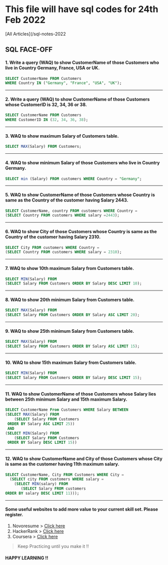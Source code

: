 # This file will have sql codes for 24th Feb 2022

[All Articles](/sql-notes-2022  

## SQL FACE-OFF   
#### 1. Write a query (WAQ) to show CustomerName of those Customers who live in Country Germany, France, USA or UK.
```sql
SELECT CustomerName FROM Customers
WHERE Country IN ("Germany", "France", "USA", "UK");
```  
---  
#### 2. Write a query (WAQ) to show CustomerName of those Customers whose CustomerID is 32, 34, 36 or 38.  
```sql
SELECT CustomerName FROM Customers
WHERE CustomerID IN (32, 34, 36, 38);
```  
---
#### 3. WAQ to show maximum Salary of Customers table.  
```sql
SELECT MAX(Salary) FROM Customers;
```  
---
#### 4. WAQ to show minimum Salary of those Customers who live in Country Germany.  
```sql
SELECT min (Salary) FROM customers WHERE Country = "Germany";
```  
---
#### 5. WAQ to show CustomerName of those Customers whose Country is same as the Country of the customer having Salary 2443.  
```sql
SELECT CustomerName, country FROM customers WHERE Country =
(SELECT Country FROM customers WHERE salary =2443);
```   
---
#### 6. WAQ to show City of those Customers whose Country is same as the Country of the customer having Salary 2310.  
```sql
SELECT City FROM customers WHERE Country =
(SELECT Country FROM customers WHERE salary = 2310);
```  
---
#### 7. WAQ to show 10th maximum Salary from Customers table.
```sql
SELECT MIN(Salary) FROM
(SELECT Salary FROM Customers ORDER BY Salary DESC LIMIT 10);
```  
---
#### 8.  WAQ to show 20th minimum Salary from Customers table.  
```sql
SELECT MAX(Salary) FROM
(SELECT Salary FROM Customers ORDER BY Salary ASC LIMIT 20);
```  
---
#### 9. WAQ to show 25th minimum Salary from Customers table.  
```sql
SELECT MAX(Salary) FROM
(SELECT Salary FROM Customers ORDER BY Salary ASC LIMIT 15);
```  
---
#### 10. WAQ to show 15th maximum Salary from Customers table. 
```sql
SELECT MIN(Salary) FROM
(SELECT Salary FROM Customers ORDER BY Salary DESC LIMIT 15);
```  
---   
#### 11. WAQ to show CustomerName of those Customers whose Salary lies between 25th minimum Salary and 15th maximum Salary. 
```sql
SELECT CustomerName From Customers WHERE Salary BETWEEN
(SELECT MAX(Salary) FROM
	(SELECT Salary FROM Customers
 ORDER BY Salary ASC LIMIT 25))
 AND
(SELECT MIN(Salary) FROM
	(SELECT Salary FROM Customers
 ORDER BY Salary DESC LIMIT 15))
```  
---  
#### 12. WAQ to show CustomerName and City of those Customers whose City is same as the customer having 11th maximum salary.
```sql
SELECT CustomerName, City FROM Customers WHERE City =
  (SELECT city FROM customers WHERE salary =
	(SELECT MIN(salary) FROM 
	   (SELECT Salary FROM customers
ORDER BY salary DESC LIMIT 11)));
```  
---  

#### Some useful websites to add more value to your current skill set. Please register.
1. Novoresume > [Click here](https://novoresume.com/?noRedirect=true)
2. HackerRank > [Click here](https://www.hackerrank.com/)
3. Coursera > [Click here](https://www.coursera.org/)

>Keep Practicing until you make it !!

#### HAPPY LEARNING !!
